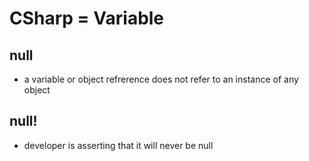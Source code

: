# CSharp = Variable

## null

- a variable or object refrerence does not refer to an instance of any object

## null!

- developer is asserting that it will never be null